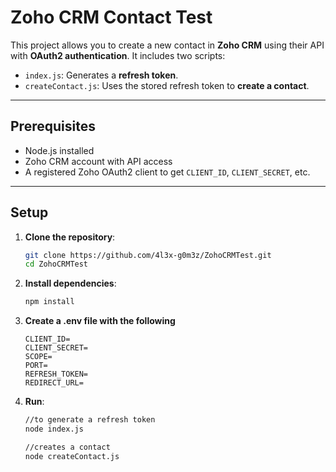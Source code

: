 # Zoho CRM Contact Test

This project allows you to create a new contact in **Zoho CRM** using their API with **OAuth2 authentication**. It includes two scripts:

- `index.js`: Generates a **refresh token**.
- `createContact.js`: Uses the stored refresh token to **create a contact**.

---

## Prerequisites

- Node.js installed
- Zoho CRM account with API access
- A registered Zoho OAuth2 client to get `CLIENT_ID`, `CLIENT_SECRET`, etc.

---

##  Setup

1. **Clone the repository**:

   ```bash
   git clone https://github.com/4l3x-g0m3z/ZohoCRMTest.git
   cd ZohoCRMTest
   ```
2. **Install dependencies**:
    ```bash
    npm install
    ```

3. **Create a .env file with the following**
    ```env
    CLIENT_ID=
    CLIENT_SECRET=
    SCOPE=
    PORT=
    REFRESH_TOKEN=
    REDIRECT_URL=
    ```
4. **Run**:
    ```bash
    //to generate a refresh token
    node index.js 

    //creates a contact 
    node createContact.js
    ```

